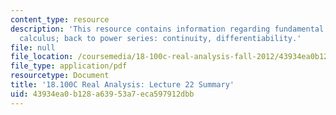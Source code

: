 ```yaml
---
content_type: resource
description: 'This resource contains information regarding fundamental theorem of
  calculus; back to power series: continuity, differentiability.'
file: null
file_location: /coursemedia/18-100c-real-analysis-fall-2012/43934ea0b128a63953a7eca597912dbb_MIT18_100CF12_l22sum.pdf
file_type: application/pdf
resourcetype: Document
title: '18.100C Real Analysis: Lecture 22 Summary'
uid: 43934ea0-b128-a639-53a7-eca597912dbb
---
```

